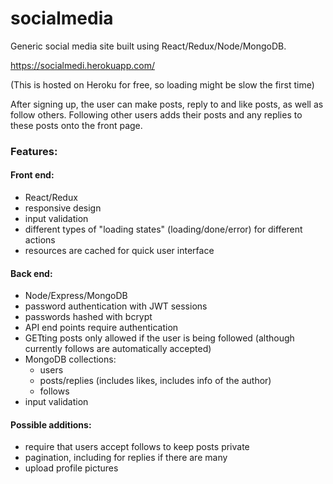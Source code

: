 # socialmedia
Generic social media site built using React/Redux/Node/MongoDB.

https://socialmedi.herokuapp.com/

(This is hosted on Heroku for free, so loading might be slow the first time)

After signing up, the user can make posts, reply to and like posts, as well as follow others. Following other users adds their posts and any replies to these posts onto the front page.

### Features:

#### Front end:
- React/Redux
- responsive design
- input validation
- different types of "loading states" (loading/done/error) for different actions
- resources are cached for quick user interface

#### Back end:
- Node/Express/MongoDB
- password authentication with JWT sessions
- passwords hashed with bcrypt
- API end points require authentication
- GETting posts only allowed if the user is being followed (although currently follows are automatically accepted)
- MongoDB collections:
  - users
  - posts/replies (includes likes, includes info of the author)
  - follows
- input validation

#### Possible additions:
- require that users accept follows to keep posts private
- pagination, including for replies if there are many
- upload profile pictures
